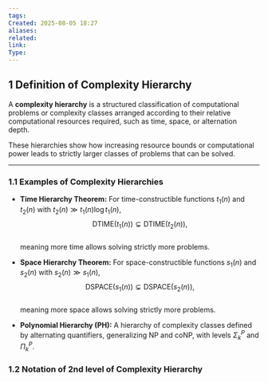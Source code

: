 ```yaml
---
tags: 
Created: 2025-08-05 18:27
aliases: 
related: 
link: 
Type:
---
```

## 1 Definition of Complexity Hierarchy

A **complexity hierarchy** is a structured classification of computational problems or complexity classes arranged according to their relative computational resources required, such as time, space, or alternation depth.

These hierarchies show how increasing resource bounds or computational power leads to strictly larger classes of problems that can be solved.

---

### 1.1 Examples of Complexity Hierarchies

- **Time Hierarchy Theorem:** For time-constructible functions $t_1(n)$ and $t_2(n)$ with $t_2(n) \gg t_1(n) \log t_1(n)$,  
  $$
  \text{DTIME}(t_1(n)) \subsetneq \text{DTIME}(t_2(n)),
  $$  
  meaning more time allows solving strictly more problems.

- **Space Hierarchy Theorem:** For space-constructible functions $s_1(n)$ and $s_2(n)$ with $s_2(n) \gg s_1(n)$,  
  $$
  \text{DSPACE}(s_1(n)) \subsetneq \text{DSPACE}(s_2(n)),
  $$  
  meaning more space allows solving strictly more problems.

- **Polynomial Hierarchy (PH):** A hierarchy of complexity classes defined by alternating quantifiers, generalizing NP and coNP, with levels $\Sigma_k^P$ and $\Pi_k^P$.


### 1.2 Notation of 2nd level of Complexity Hierarchy

